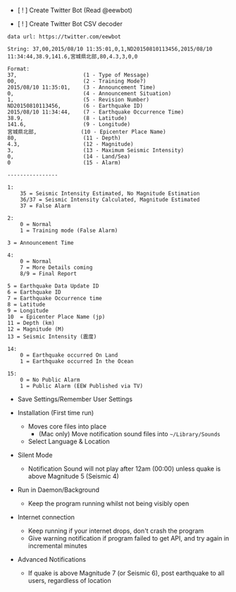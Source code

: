 - [ ! ] Create Twitter Bot (Read @eewbot)

- [ ! ] Create Twitter Bot CSV decoder
```
data url: https://twitter.com/eewbot

String: 37,00,2015/08/10 11:35:01,0,1,ND20150810113456,2015/08/10 11:34:44,38.9,141.6,宮城県北部,80,4.3,3,0,0

Format:
37,                     (1 - Type of Message)
00,                     (2 - Training Mode?)
2015/08/10 11:35:01,    (3 - Announcement Time)
0,                      (4 - Announcement Situation)
1,                      (5 - Revision Number)
ND20150810113456,       (6 - Earthquake ID)
2015/08/10 11:34:44,    (7 - Earthquake Occurrence Time)
38.9,                   (8 - Latitude)
141.6,                  (9 - Longitude)
宮城県北部,              (10 - Epicenter Place Name)
80,                     (11 - Depth)
4.3,                    (12 - Magnitude)
3,                      (13 - Maximum Seismic Intensity)
0,                      (14 - Land/Sea)
0                       (15 - Alarm)

----------------

1:
	35 = Seismic Intensity Estimated, No Magnitude Estimation
	36/37 = Seismic Intensity Calculated, Magnitude Estimated
	37 = False Alarm

2:
	0 = Normal
	1 = Training mode (False Alarm)

3 = Announcement Time

4:
	0 = Normal
	7 = More Details coming
	8/9 = Final Report

5 = Earthquake Data Update ID
6 = Earthquake ID
7 = Earthquake Occurrence time
8 = Latitude
9 = Longitude
10  = Epicenter Place Name (jp)
11 = Depth (km)
12 = Magnitude (M)
13 = Seismic Intensity (震度)

14:
	0 = Earthquake occurred On Land
	1 = Earthquake occurred In the Ocean

15:
	0 = No Public Alarm
	1 = Public Alarm (EEW Published via TV)
```

- Save Settings/Remember User Settings

- Installation (First time run)
	- Moves core files into place
		- (Mac only) Move notification sound files into `~/Library/Sounds`
	- Select Language & Location

- Silent Mode
	- Notification Sound will not play after 12am (00:00) unless quake is above Magnitude 5 (Seismic 4)

- Run in Daemon/Background
	- Keep the program running whilst not being visibly open

- Internet connection
	- Keep running if your internet drops, don't crash the program
	- Give warning notification if program failed to get API, and try again in incremental minutes

- Advanced Notifications
	- If quake is above Magnitude 7 (or Seismic 6), post earthquake to all users, regardless of location
